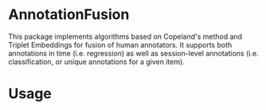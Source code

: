 # AnnotationFusion
This package implements algorithms based on Copeland's method and Triplet Embeddings for fusion of human annotators. It supports both annotations in time (i.e. regression) as well as session-level annotations (i.e. classification, or unique annotations for a given item).

# Usage
